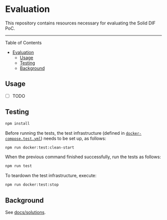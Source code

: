 <!-- omit in toc -->

# Evaluation

This repository contains resources necessary for evaluating the Solid DIF PoC.

---
Table of Contents

- [Evaluation](#evaluation)
    - [Usage](#usage)
    - [Testing](#testing)
    - [Background](#background)

## Usage

- [ ] TODO

## Testing

```bash
npm install
```

Before running the tests,
the test infrastructure (defined
in [`docker-compose.test.yml`](./docker-compose.test.yml)) needs to be set up,
as follows:

```bash
npm run docker:test:clean-start
```

When the previous command finished successfully,
run the tests as follows:

```bash
npm run test
```

To teardown the test infrastructure, execute:

```bash
npm run docker:test:stop
```

## Background

See [docs/solutions](docs/solutions.md).

